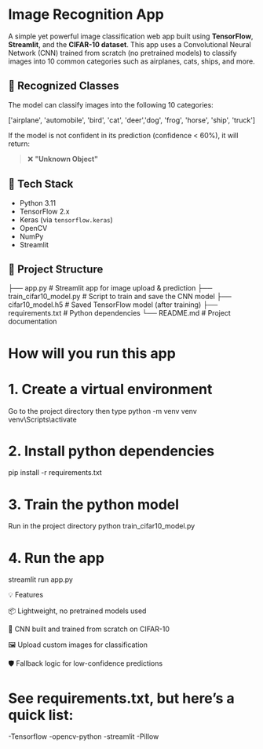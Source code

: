 # Image Recognition App
A simple yet powerful image classification web app built using **TensorFlow**, **Streamlit**, and the **CIFAR-10 dataset**. This app uses a Convolutional Neural Network (CNN) trained from scratch (no pretrained models) to classify images into 10 common categories such as airplanes, cats, ships, and more.

## 🧠 Recognized Classes

The model can classify images into the following 10 categories:

['airplane', 'automobile', 'bird', 'cat', 'deer','dog', 'frog', 'horse', 'ship', 'truck']

If the model is not confident in its prediction (confidence < 60%), it will return:

> ❌ **"Unknown Object"**
## 🧰 Tech Stack

- Python 3.11
- TensorFlow 2.x
- Keras (via `tensorflow.keras`)
- OpenCV
- NumPy
- Streamlit

## 📁 Project Structure
├── app.py # Streamlit app for image upload & prediction
├── train_cifar10_model.py # Script to train and save the CNN model
├── cifar10_model.h5 # Saved TensorFlow model (after training)
├── requirements.txt # Python dependencies
└── README.md # Project documentation

# How will you run this app

# 1. Create a virtual environment
Go to the project directory then type 
python -m venv venv
venv\Scripts\activate     
# 2. Install python dependencies
pip install -r requirements.txt

# 3. Train the python model 
Run in the project directory python train_cifar10_model.py

# 4. Run the app
streamlit run app.py

💡 Features

📦 Lightweight, no pretrained models used

🤖 CNN built and trained from scratch on CIFAR-10

🖼️ Upload custom images for classification

🛡️ Fallback logic for low-confidence predictions

# See requirements.txt, but here’s a quick list:

-Tensorflow
-opencv-python
-streamlit
-Pillow








